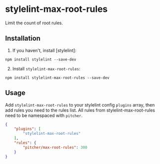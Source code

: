 # stylelint-max-root-rules
Limit the count of root rules.

## Installation

1. If you haven't, install [stylelint]:

```
npm install stylelint --save-dev
```

2.  Install `stylelint-max-root-rules`:

```
npm install stylelint-max-root-rules --save-dev
```

## Usage

Add `stylelint-max-root-rules` to your stylelint config `plugins` array, then add rules you need to the rules list. All rules from stylelint-max-root-rules need to be namespaced with `pitcher`.

```json
{
    "plugins": [
        "stylelint-max-root-rules"
    ],
    "rules": {
        "pitcher/max-root-rules": 300
    }
}
```
